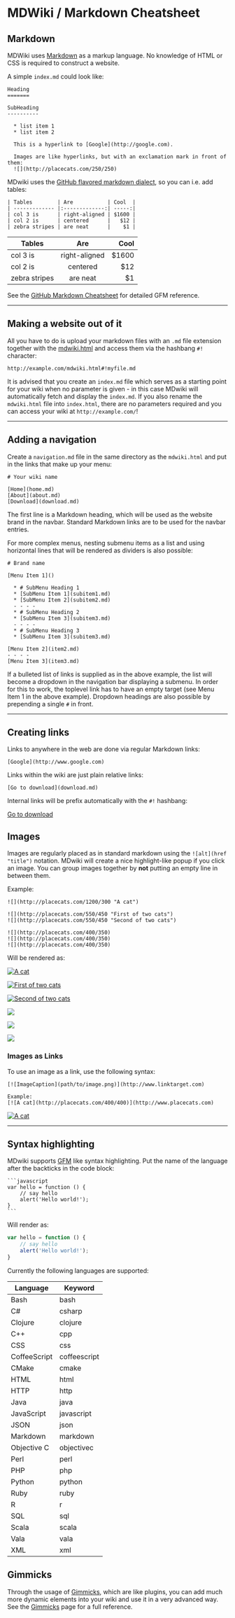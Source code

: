 # MDWiki / Markdown Cheatsheet

## Markdown

MDWiki uses [Markdown](http://daringfireball.net/projects/markdown/) as a markup language. No knowledge of HTML or CSS is required to construct a website.

A simple `index.md` could look like:

```
Heading
=======

SubHeading
----------

  * list item 1
  * list item 2

  This is a hyperlink to [Google](http://google.com).

  Images are like hyperlinks, but with an exclamation mark in front of them:
  ![](http://placecats.com/250/250)
```

MDwiki uses the [GitHub flavored markdown dialect](http://github.github.com/github-flavored-markdown/), so you can i.e. add tables:

```
| Tables        | Are           | Cool  |
| ------------- |:-------------:| -----:|
| col 3 is      | right-aligned | $1600 |
| col 2 is      | centered      |   $12 |
| zebra stripes | are neat      |    $1 |
```

| Tables | Are | Cool |
| --- | :-: | --: |
| col 3 is | right-aligned | $1600 |
| col 2 is | centered | $12 |
| zebra stripes | are neat | $1 |

See the [GitHub Markdown Cheatsheet](https://github.com/adam-p/markdown-here/wiki/Markdown-Cheatsheet) for detailed GFM reference.

___

## Making a website out of it

All you have to do is upload your markdown files with an `.md` file extension together with the [mdwiki.html](http://dynalon.github.io/mdwiki/#!quickstart.md#!./download.md) and access them via the hashbang `#!` character:

```
http://example.com/mdwiki.html#!myfile.md
```

It is advised that you create an `index.md` file which serves as a starting point for your wiki when no parameter is given - in this case MDwiki will automatically fetch and display the `index.md`. If you also rename the `mdwiki.html` file into `index.html`, there are no parameters required and you can access your wiki at `http://example.com/`!

___

## Adding a navigation

Create a `navigation.md` file in the same directory as the `mdwiki.html` and put in the links that make up your menu:

```
# Your wiki name

[Home](home.md)
[About](about.md)
[Download](download.md)
```

The first line is a Markdown heading, which will be used as the website brand in the navbar. Standard Markdown links are to be used for the navbar entries.

For more complex menus, nesting submenu items as a list and using horizontal lines that will be rendered as dividers is also possible:

```
# Brand name

[Menu Item 1]()

  * # SubMenu Heading 1
  * [SubMenu Item 1](subitem1.md)
  * [SubMenu Item 2](subitem2.md)
  - - - -
  * # SubMenu Heading 2
  * [SubMenu Item 3](subitem3.md)
  - - - -
  * # SubMenu Heading 3
  * [SubMenu Item 3](subitem3.md)

[Menu Item 2](item2.md)
- - - -
[Menu Item 3](item3.md)
```

If a bulleted list of links is supplied as in the above example, the list will become a dropdown in the navigation bar displaying a submenu. In order for this to work, the toplevel link has to have an empty target (see Menu Item 1 in the above example). Dropdown headings are also possible by prepending a single `#` in front.

___

## Creating links

Links to anywhere in the web are done via regular Markdown links:

```
[Google](http://www.google.com)
```

Links within the wiki are just plain relative links:

```
[Go to download](download.md)
```

Internal links will be prefix automatically with the `#!` hashbang:

[Go to download](http://dynalon.github.io/mdwiki/#!quickstart.md#!./download.md)

## Images

Images are regularly placed as in standard markdown using the `![alt](href "title")` notation. MDwiki will create a nice highlight-like popup if you click an image. You can group images together by **not** putting an empty line in between them.

Example:

```
![](http://placecats.com/1200/300 "A cat")

![](http://placecats.com/550/450 "First of two cats")
![](http://placecats.com/550/450 "Second of two cats")

![](http://placecats.com/400/350)
![](http://placecats.com/400/350)
![](http://placecats.com/400/350)
```

Will be rendered as:

[![](http://placecats.com/1200/300 "A cat")](http://placecats.com/1200/300 "A cat")

[![](http://placecats.com/550/450 "First of two cats")](http://placecats.com/550/450 "First of two cats")

[![](http://placecats.com/550/450 "Second of two cats")](http://placecats.com/550/450 "Second of two cats")

[![](http://placecats.com/400/350)](http://placecats.com/400/350)

[![](http://placecats.com/400/350)](http://placecats.com/400/350)

[![](http://placecats.com/400/350)](http://placecats.com/400/350)

### Images as Links

To use an image as a link, use the following syntax:

```
[![ImageCaption](path/to/image.png)](http://www.linktarget.com)

Example:
[![A cat](http://placecats.com/400/400)](http://www.placecats.com)
```

[![A cat](http://placecats.com/400/400)](http://www.placecats.com)

___

## Syntax highlighting

MDwiki supports [GFM](http://github.github.com/github-flavored-markdown/) like syntax highlighting. Put the name of the language after the backticks in the code block:

````
```javascript
var hello = function () {
    // say hello
    alert('Hello world!');
}
```
````

Will render as:

```javascript
var hello = function () {
    // say hello
    alert('Hello world!');
}
```

Currently the following languages are supported:

| Language | Keyword |
| --- | --- |
| Bash | bash |
| C# | csharp |
| Clojure | clojure |
| C++ | cpp |
| CSS | css |
| CoffeeScript | coffeescript |
| CMake | cmake |
| HTML | html |
| HTTP | http |
| Java | java |
| JavaScript | javascript |
| JSON | json |
| Markdown | markdown |
| Objective C | objectivec |
| Perl | perl |
| PHP | php |
| Python | python |
| Ruby | ruby |
| R | r |
| SQL | sql |
| Scala | scala |
| Vala | vala |
| XML | xml |

## Gimmicks

Through the usage of [Gimmicks](http://dynalon.github.io/mdwiki/#!quickstart.md#!./gimmicks.md), which are like plugins, you can add much more dynamic elements into your wiki and use it in a very advanced way. See the [Gimmicks](http://dynalon.github.io/mdwiki/#!quickstart.md#!./gimmicks.md) page for a full reference.
